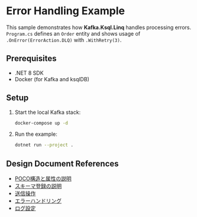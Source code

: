 # Error Handling Example

This sample demonstrates how **Kafka.Ksql.Linq** handles processing errors.
`Program.cs` defines an `Order` entity and shows usage of `.OnError(ErrorAction.DLQ)`
with `.WithRetry(3)`.

## Prerequisites

- .NET 8 SDK
- Docker (for Kafka and ksqlDB)

## Setup

1. Start the local Kafka stack:
   ```bash
   docker-compose up -d
   ```
2. Run the example:
   ```bash
   dotnet run --project .
   ```

## Design Document References

- [POCO構造と属性の説明](../../docs/oss_design_combined.md#3-poco属性ベースdsl設計ルール（fluent-apiの排除方針）)
- [スキーマ登録の説明](../../docs/oss_design_combined.md#4-スキーマ構築と初期化手順onmodelcreating)
- [送信操作](../../docs/oss_design_combined.md#5-プロデュース操作)
- [エラーハンドリング](../../docs/oss_design_combined.md#6-コンシューム操作、（リトライ、エラー、dlq、commitの誤解）)
- [ログ設定](../../docs/oss_design_combined.md#8ロギングとクエリ可視化)
